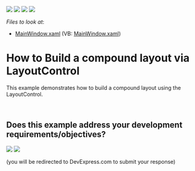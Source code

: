 <!-- default badges list -->
![](https://img.shields.io/endpoint?url=https://codecentral.devexpress.com/api/v1/VersionRange/128654101/10.1.4%2B)
[![](https://img.shields.io/badge/Open_in_DevExpress_Support_Center-FF7200?style=flat-square&logo=DevExpress&logoColor=white)](https://supportcenter.devexpress.com/ticket/details/E2256)
[![](https://img.shields.io/badge/📖_How_to_use_DevExpress_Examples-e9f6fc?style=flat-square)](https://docs.devexpress.com/GeneralInformation/403183)
[![](https://img.shields.io/badge/💬_Leave_Feedback-feecdd?style=flat-square)](#does-this-example-address-your-development-requirementsobjectives)
<!-- default badges end -->
<!-- default file list -->
*Files to look at*:

* [MainWindow.xaml](./CS/LayoutControl_CompoundLayout/MainWindow.xaml) (VB: [MainWindow.xaml](./VB/LayoutControl_CompoundLayout/MainWindow.xaml))
<!-- default file list end -->
# How to Build a compound layout via LayoutControl


<p>This example demonstrates how to build a compound layout using the LayoutControl.</p>

<br/>


<!-- feedback -->
## Does this example address your development requirements/objectives?

[<img src="https://www.devexpress.com/support/examples/i/yes-button.svg"/>](https://www.devexpress.com/support/examples/survey.xml?utm_source=github&utm_campaign=wpf-layoutcontrol-create-complex-layout&~~~was_helpful=yes) [<img src="https://www.devexpress.com/support/examples/i/no-button.svg"/>](https://www.devexpress.com/support/examples/survey.xml?utm_source=github&utm_campaign=wpf-layoutcontrol-create-complex-layout&~~~was_helpful=no)

(you will be redirected to DevExpress.com to submit your response)
<!-- feedback end -->
